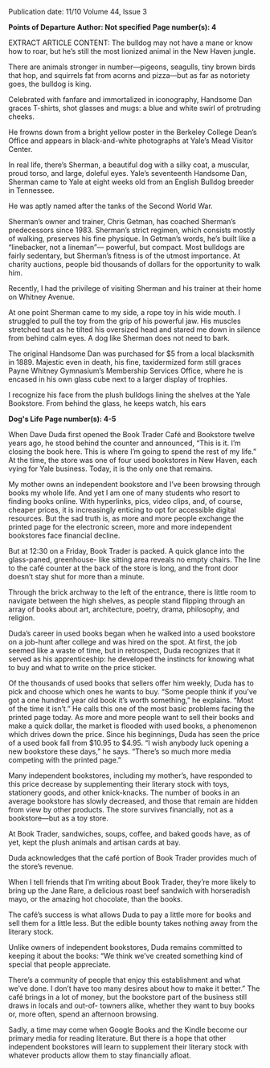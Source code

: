 Publication date: 11/10
Volume 44, Issue 3

**Points of Departure**
**Author: Not specified**
**Page number(s): 4**

EXTRACT ARTICLE CONTENT:
The bulldog may not have 
a mane or know how to roar, 
but he’s still the most lionized 
animal in the New Haven jungle. 

There are animals stronger in 
number—pigeons, 
seagulls, 
tiny brown birds that hop, and 
squirrels fat from acorns and 
pizza—but as far as notoriety 
goes, 
the 
bulldog 
is 
king. 

Celebrated with fanfare and 
immortalized 
in 
iconography, 
Handsome Dan graces T-shirts, 
shot glasses and mugs: a blue and 
white swirl of protruding cheeks. 

He frowns down from a bright 
yellow poster in the Berkeley 
College Dean’s Office and appears 
in black-and-white photographs 
at Yale’s Mead Visitor Center. 

In real life, there’s Sherman, 
a beautiful dog with a silky 
coat, a muscular, proud torso, 
and large, doleful eyes. Yale’s 
seventeenth 
Handsome 
Dan, 
Sherman came to Yale at eight 
weeks old from an English 
Bulldog breeder in Tennessee. 

He was aptly named after the 
tanks of the Second World War. 

Sherman’s owner and trainer, 
Chris 
Getman, 
has 
coached 
Sherman’s 
predecessors 
since 
1983. Sherman’s strict regimen, 
which consists mostly of walking, 
preserves his fine physique. In 
Getman’s words, he’s built like 
a “linebacker, not a lineman”—
powerful, but compact. Most 
bulldogs are fairly sedentary, but 
Sherman’s fitness is of the utmost 
importance. At charity auctions, 
people bid thousands of dollars 
for the opportunity to walk him. 

Recently, I had the privilege 
of visiting Sherman and his trainer 
at their home on Whitney Avenue. 

At one point Sherman came to 
my side, a rope toy in his wide 
mouth. I struggled to pull the 
toy from the grip of his powerful 
jaw. His muscles stretched taut 
as he tilted his oversized head 
and stared me down in silence 
from behind calm eyes. A dog like 
Sherman does not need to bark. 

The original Handsome Dan 
was purchased for $5 from a local 
blacksmith in 1889. Majestic even 
in death, his fine, taxidermized 
form still graces Payne Whitney 
Gymnasium’s 
Membership 
Services Office, where he is 
encased in his own glass cube 
next to a larger display of trophies. 

I recognize his face from the plush 
bulldogs lining the shelves at the 
Yale Bookstore. From behind the 
glass, he keeps watch, his ears


**Dog's Life**
**Page number(s): 4-5**

When 
Dave 
Duda 
first 
opened the Book Trader Café 
and Bookstore twelve years ago, 
he stood behind the counter 
and announced, “This is it. I’m 
closing the book here. This is 
where I’m going to spend the 
rest of my life.” At the time, 
the store was one of four used 
bookstores in New Haven, each 
vying for Yale business. Today, 
it is the only one that remains.

My 
mother 
owns 
an 
independent bookstore and I’ve 
been browsing through books 
my whole life. And yet I am one 
of many students who resort 
to finding books online. With 
hyperlinks, pics, video clips, and, 
of course, cheaper prices, it is 
increasingly enticing to opt for 
accessible digital resources. But 
the sad truth is, as more and more 
people exchange the printed 
page for the electronic screen, 
more and more independent 
bookstores face financial decline.

But at 12:30 on a Friday, Book 
Trader is packed. A quick glance 
into the glass-paned, greenhouse-
like sitting area reveals no empty 
chairs. The line to the café counter 
at the back of the store is long, 
and the front door doesn’t stay 
shut for more than a minute. 

Through the brick archway to 
the left of the entrance, there is 
little room to navigate between 
the high shelves, as people stand 
flipping through an array of books 
about art, architecture, poetry, 
drama, philosophy, and religion. 

Duda’s career in used books 
began when he walked into a 
used bookstore on a job-hunt 
after college and was hired on 
the spot. At first, the job seemed 
like a waste of time, but in 
retrospect, Duda recognizes that 
it served as his apprenticeship: 
he developed the instincts for 
knowing what to buy and what 
to write on the price sticker. 

Of the thousands of used 
books that sellers offer him 
weekly, Duda has to pick and 
choose which ones he wants to 
buy. “Some people think if you’ve 
got a one hundred year old book 
it’s worth something,” he explains. 
“Most of the time it isn’t.” He 
calls this one of the most basic 
problems facing the printed page 
today. As more and more people 
want to sell their books and 
make a quick dollar, the market 
is flooded with used books, a 
phenomenon which drives down 
the price. Since his beginnings, 
Duda has seen the price of a used 
book fall from $10.95 to $4.95. “I 
wish anybody luck opening a new 
bookstore these days,” he says. 
“There’s so much more media 
competing with the printed page.”

Many 
independent 
bookstores, 
including 
my 
mother’s, have responded to this 
price decrease by supplementing 
their literary stock with toys, 
stationery 
goods, 
and 
other 
knick-knacks. The number of 
books in an average bookstore 
has slowly decreased, and those 
that remain are hidden from 
view by other products. The 
store survives financially, not as 
a bookstore—but as a toy store. 

At Book Trader, sandwiches, 
soups, coffee, and baked goods 
have, as of yet, kept the plush 
animals and artisan cards at bay. 

Duda acknowledges that the café 
portion of Book Trader provides 
much of the store’s revenue. 

When I tell friends that I’m writing 
about Book Trader, they’re more 
likely to bring up the Jane Rare, a 
delicious roast beef sandwich with 
horseradish mayo, or the amazing 
hot chocolate, than the books. 

The café’s success is what allows 
Duda to pay a little more for books 
and sell them for a little less. But 
the edible bounty takes nothing 
away from the literary stock. 

Unlike 
owners 
of 
independent bookstores, Duda 
remains committed to keeping 
it about the books: “We think 
we’ve created something kind of 
special that people appreciate. 

There’s a community of people 
that enjoy this establishment 
and what we’ve done. I don’t 
have too many desires about 
how to make it better.” The café 
brings in a lot of money, but the 
bookstore part of the business 
still draws in locals and out-of-
towners alike, whether they want 
to buy books or, more often, 
spend an afternoon browsing. 

Sadly, a time may come when 
Google Books and the Kindle 
become our primary media for 
reading literature. But there is 
a hope that other independent 
bookstores 
will 
learn 
to 
supplement their literary stock 
with whatever products allow 
them to stay financially afloat.